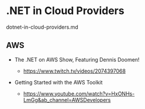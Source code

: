 # .NET in Cloud Providers

dotnet-in-cloud-providers.md


## AWS

*   The .NET on AWS Show, Featuring Dennis Doomen!

    *   https://www.twitch.tv/videos/2074397068

*   Getting Started with the AWS Toolkit

    *   https://www.youtube.com/watch?v=HxONHs-LmGg&ab_channel=AWSDevelopers